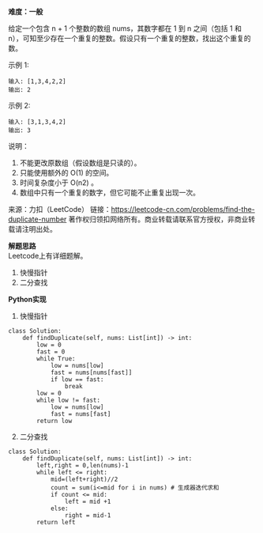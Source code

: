 **难度：一般**  

给定一个包含 n + 1 个整数的数组 nums，其数字都在 1 到 n 之间（包括 1 和 n），可知至少存在一个重复的整数。假设只有一个重复的整数，找出这个重复的数。

示例 1:
```
输入: [1,3,4,2,2]
输出: 2
```
示例 2:
```
输入: [3,1,3,4,2]
输出: 3
```
说明：

1. 不能更改原数组（假设数组是只读的）。
2. 只能使用额外的 O(1) 的空间。
3. 时间复杂度小于 O(n2) 。
4. 数组中只有一个重复的数字，但它可能不止重复出现一次。

来源：力扣（LeetCode）
链接：https://leetcode-cn.com/problems/find-the-duplicate-number
著作权归领扣网络所有。商业转载请联系官方授权，非商业转载请注明出处。   

**解题思路**   
Leetcode上有详细题解。
1. 快慢指针   
2. 二分查找


**Python实现**   
1. 快慢指针   
```
class Solution:
    def findDuplicate(self, nums: List[int]) -> int:
        low = 0
        fast = 0
        while True:
            low = nums[low]
            fast = nums[nums[fast]]
            if low == fast:
                break
        low = 0
        while low != fast:
            low = nums[low]
            fast = nums[fast]
        return low
```
2. 二分查找
```
class Solution:
    def findDuplicate(self, nums: List[int]) -> int:
        left,right = 0,len(nums)-1
        while left <= right:
            mid=(left+right)//2
            count = sum(i<=mid for i in nums) # 生成器迭代求和
            if count <= mid:
                left = mid +1 
            else:
                right = mid-1
        return left
```

